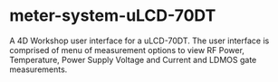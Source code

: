 # meter-system-uLCD-70DT
A 4D Workshop user interface for a uLCD-70DT. The user interface is comprised of menu of measurement options to view RF Power, Temperature, Power Supply Voltage and Current and LDMOS gate measurements.

